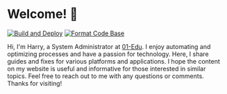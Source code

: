 # Welcome! 👋

[![Build and Deploy](https://github.com/HarryVasanth/harryvasanth.github.io/actions/workflows/pages-deploy.yml/badge.svg)](https://github.com/HarryVasanth/harryvasanth.github.io/actions/workflows/pages-deploy.yml)
[![Format Code Base](https://github.com/HarryVasanth/harryvasanth.github.io/actions/workflows/format-code-base.yml/badge.svg)](https://github.com/HarryVasanth/harryvasanth.github.io/actions/workflows/format-code-base.yml)

Hi, I'm Harry, a System Administrator at [01-Edu](https://github.com/01-edu). I enjoy automating and optimizing processes and have a passion for technology. Here, I share guides and fixes for various platforms and applications. I hope the content on my website is useful and informative for those interested in similar topics. Feel free to reach out to me with any questions or comments. Thanks for visiting!
